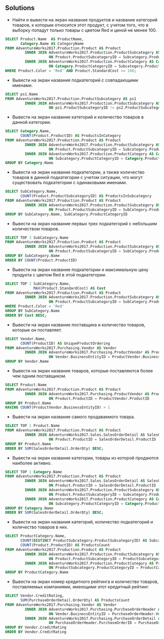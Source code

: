 ## Solutions


- Найти и вывести на экран название продуктов и название категорий товаров, к которым относится этот продукт, с учетом того, что в выборку попадут только товары с цветом Red и ценой не менее 100.

```SQL
SELECT Product.Name  AS ProductName,
       Category.Name AS CategoryName
FROM AdventureWorks2017.Production.Product AS Product
         INNER JOIN AdventureWorks2017.Production.ProductSubcategory AS Subcategory
                    ON Product.ProductSubcategoryID = Subcategory.ProductSubcategoryID
         INNER JOIN AdventureWorks2017.Production.ProductCategory AS Category
                    ON Category.ProductCategoryID = Subcategory.ProductCategoryID
WHERE Product.Color = 'Red' AND Product.StandardCost >= 100;
```

- Вывести на экран названия подкатегорий с совпадающими именами.

```SQL
SELECT ps1.Name
FROM AdventureWorks2017.Production.ProductSubcategory AS ps1
         INNER JOIN AdventureWorks2017.Production.ProductSubcategory AS ps2
                    ON ps1.ProductSubcategoryID != ps2.ProductSubcategoryID AND ps1.Name = ps2.Name
```

- Вывести на экран название категорий и количество товаров в данной категории.

```SQL
SELECT Category.Name,
       COUNT(Product.ProductID) AS ProductsInCategory
FROM AdventureWorks2017.Production.Product AS Product
         INNER JOIN AdventureWorks2017.Production.ProductSubcategory AS Subcategory
                    ON Product.ProductSubcategoryID = Subcategory.ProductSubcategoryID
         INNER JOIN AdventureWorks2017.Production.ProductCategory AS Category
                    ON Subcategory.ProductCategoryID = Category.ProductCategoryID
GROUP BY Category.Name
```

- Вывести на экран название подкатегории, а также количество товаров в данной подкатегории с учетом ситуации, что могут существовать подкатегории с одинаковыми именами.

```SQL
SELECT SubCategory.Name,
       COUNT(Product.ProductSubcategoryID) AS ProductsInSubcategory
FROM AdventureWorks2017.Production.Product AS Product
         INNER JOIN AdventureWorks2017.Production.ProductSubcategory AS SubCategory
                    ON Product.ProductSubcategoryID = SubCategory.ProductSubcategoryID
GROUP BY SubCategory.Name, SubCategory.ProductCategoryID
```

- Вывести на экран название первых трех подкатегорий с небольшим количеством товаров.

```SQL
SELECT TOP 3 SubCategory.Name
FROM AdventureWorks2017.Production.Product AS Product
         INNER JOIN AdventureWorks2017.Production.ProductSubcategory AS SubCategory
                    ON Product.ProductSubcategoryID = SubCategory.ProductSubcategoryID
GROUP BY SubCategory.Name
ORDER BY COUNT(Product.ProductID)
```

- Вывести на экран название подкатегории и максимальную цену продукта с цветом Red в этой подкатегории.

```SQL
SELECT TOP 1 SubCategory.Name,
             MAX(Product.StandardCost) AS Cost
FROM AdventureWorks2017.Production.Product AS Product
         INNER JOIN AdventureWorks2017.Production.ProductSubcategory AS SubCategory
                    ON Product.ProductSubcategoryID = SubCategory.ProductSubcategoryID
WHERE Product.Color = 'Red'
GROUP BY SubCategory.Name
ORDER BY Cost DESC;
```

- Вывести на экран название поставщика и количество товаров, которые он поставляет.

```SQL
SELECT Vendor.Name,
       COUNT(ProductID) AS UniqueProductOrdering
FROM AdventureWorks2017.Purchasing.Vendor AS Vendor
         INNER JOIN AdventureWorks2017.Purchasing.ProductVendor AS ProductVendor
                    ON Vendor.BusinessEntityID = ProductVendor.BusinessEntityID
GROUP BY Vendor.Name
```

- Вывести на экран название товаров, которые поставляются более чем одним поставщиком.


```SQL
SELECT Product.Name
FROM AdventureWorks2017.Production.Product AS Product
         INNER JOIN AdventureWorks2017.Purchasing.ProductVendor AS ProductVendor
                    ON Product.ProductID = ProductVendor.ProductID
GROUP BY Product.Name
HAVING COUNT(ProductVendor.BusinessEntityID) > 1
```

- Вывести на экран название самого продаваемого товара.


```SQL
SELECT TOP 1 Product.Name
FROM AdventureWorks2017.Production.Product AS Product
         INNER JOIN AdventureWorks2017.Sales.SalesOrderDetail AS SalesOrderDetail
                    ON Product.ProductID = SalesOrderDetail.ProductID
GROUP BY Product.Name
ORDER BY SUM(SalesOrderDetail.OrderQty) DESC;
```

- Вывести на экран название категории, товары из которой продаются наиболее активно.

```SQL
SELECT TOP 1 Category.Name
FROM AdventureWorks2017.Production.Product AS Product
         INNER JOIN AdventureWorks2017.Sales.SalesOrderDetail AS SalesOrderDetail
                    ON Product.ProductID = SalesOrderDetail.ProductID
         INNER JOIN AdventureWorks2017.Production.ProductSubcategory AS Subcategory
                    ON Product.ProductSubcategoryID = Subcategory.ProductSubcategoryID
         INNER JOIN AdventureWorks2017.Production.ProductCategory AS Category
                    ON Subcategory.ProductCategoryID = Category.ProductCategoryID
GROUP BY Category.Name
ORDER BY SUM(SalesOrderDetail.OrderQty) DESC;
```

- Вывести на экран названия категорий, количество подкатегорий и количество товаров в них.

```SQL
SELECT ProductCategory.Name,
       COUNT(DISTINCT ProductSubcategory.ProductSubcategoryID) AS SubcategoriesCount,
       COUNT(Product.ProductID) AS ProductsCount
FROM AdventureWorks2017.Production.Product AS Product
         INNER JOIN AdventureWorks2017.Production.ProductSubcategory AS ProductSubcategory
                    ON Product.ProductSubcategoryID = ProductSubcategory.ProductSubcategoryID
         INNER JOIN AdventureWorks2017.Production.ProductCategory AS ProductCategory
                    ON ProductSubcategory.ProductCategoryID = ProductCategory.ProductCategoryID
GROUP BY ProductCategory.Name
```

- Вывести на экран номер кредитного рейтинга и количество товаров, поставляемых компаниями, имеющими этот кредитный рейтинг.

``` SQL
SELECT Vendor.CreditRating,
       SUM(PurchaseOrderDetail.OrderQty) AS ProductsCount
FROM AdventureWorks2017.Purchasing.Vendor AS Vendor
         INNER JOIN AdventureWorks2017.Purchasing.PurchaseOrderHeader AS PurchaseOrderHeader
                    ON Vendor.BusinessEntityID = PurchaseOrderHeader.VendorID
         INNER JOIN AdventureWorks2017.Purchasing.PurchaseOrderDetail AS PurchaseOrderDetail
                    ON PurchaseOrderHeader.PurchaseOrderID = PurchaseOrderDetail.PurchaseOrderID
GROUP BY Vendor.CreditRating
ORDER BY Vendor.CreditRating
```